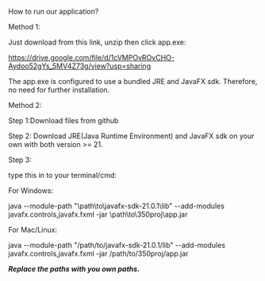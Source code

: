 How to run our application?


Method 1:

Just download from this link, unzip then click app.exe:

https://drive.google.com/file/d/1cVMPOvROvCHO-Aydoo52gYs_5MV4Z73g/view?usp=sharing

The app.exe is configured to use a bundled JRE and JavaFX sdk. Therefore, no need for further installation.



Method 2:

Step 1:Download files from github


Step 2: Download JRE(Java Runtime Environment) and JavaFX sdk on your own with both version >= 21. 


Step 3:

type this in to your terminal/cmd:

For Windows:

java --module-path "\path\to\javafx-sdk-21.0.1\lib" --add-modules javafx.controls,javafx.fxml -jar \path\to\350proj\app.jar 


For Mac/Linux:

java --module-path "/path/to/javafx-sdk-21.0.1/lib" --add-modules javafx.controls,javafx.fxml -jar /path/to/350proj/app.jar 


***Replace the paths with you own paths.***
